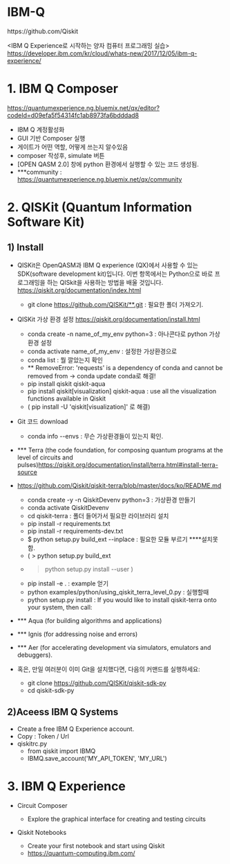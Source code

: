 # IBM-Q

<git-hub >
https://github.com/Qiskit

<IBM Q Experience로 시작하는 양자 컴퓨터 프로그래밍 실습>
https://developer.ibm.com/kr/cloud/whats-new/2017/12/05/ibm-q-experience/


# 1. IBM Q Composer

https://quantumexperience.ng.bluemix.net/qx/editor?codeId=d09efa5f54314fc1ab8973fa6bdddad8

- IBM Q 계정활성화
- GUI 기반 Composer 실행
- 게이트가 어떤 역할, 어떻게 쓰는지 알수있음
- composer 작성후, simulate 버튼
- [OPEN QASM 2.0] 창에 python 환경에서 실행할 수 있는 코드 생성됨.
- ***community : https://quantumexperience.ng.bluemix.net/qx/community


# 2. QISKit (Quantum Information Software Kit)

## 1) Install 

- QISKit은 OpenQASM과 IBM Q experience (QX)에서 사용할 수 있는 SDK(software development kit)입니다. 이번 항목에서는 Python으로 바로 프로그래밍을 하는 QISkit을 사용하는 방법을 배울 것입니다.
https://qiskit.org/documentation/index.html
  - git clone https://github.com/QISKit/**.git : 필요한 폴더 가져오기.

- QISKit 가상 환경 설정
https://qiskit.org/documentation/install.html
  - conda create -n name_of_my_env python=3 : 아나콘다로 python 가상 환경 설정
  - conda activate name_of_my_env : 설정한 가상환경으로  
  - conda list : 뭘 깔았는지 확인
  - ** RemoveError: 'requests' is a dependency of conda and cannot be removed from -> conda update conda로 해결!
  - pip install qiskit qiskit-aqua
  - pip install qiskit[visualization] qiskit-aqua  : use all the visualization functions available in Qiskit 
  - ( pip install -U 'qiskit[visualization]' 로 해결)

- Git 코드 download
    - conda info --envs : 무슨 가상환경들이 있는지 확인.

- *** Terra (the code foundation, for composing quantum programs at the level of circuits and pulses)https://qiskit.org/documentation/install/terra.html#install-terra-source
- https://github.com/Qiskit/qiskit-terra/blob/master/docs/ko/README.md
    - conda create -y -n QiskitDevenv python=3 : 가상환경 만들기
    - conda activate QiskitDevenv
    - cd qiskit-terra : 폴더 들어가서 필요한 라이브러리 설치
    - pip install -r requirements.txt 
    - pip install -r requirements-dev.txt
    - $ python setup.py build_ext --inplace : 필요한 모듈 부르기  ****설치못함. 
    - ( > python setup.py build_ext
    - > python setup.py install --user )
    -  pip install -e . : example 얻기
    - python examples/python/using_qiskit_terra_level_0.py : 실행할때
    -  python setup.py install :  If you would like to install qiskit-terra onto your system, then call:

- *** Aqua (for building algorithms and applications)
- *** Ignis (for addressing noise and errors)
- *** Aer (for accelerating development via simulators, emulators and debuggers).

- 혹은, 만일 여러분이 이미 Git을 설치했다면, 다음의 커맨드를 실행하세요:
  - git clone https://github.com/QISKit/qiskit-sdk-py
  - cd qiskit-sdk-py


## 2)Aceess IBM Q Systems 

- Create a free IBM Q Experience account.
- Copy : Token / Url
- qiskitrc.py 
  - from qiskit import IBMQ
  - IBMQ.save_account('MY_API_TOKEN', 'MY_URL')

# 3. IBM Q Experience

- Circuit Composer
  - Explore the graphical interface for creating and testing circuits

- Qiskit Notebooks
  - Create your first notebook and start using Qiskit
  - https://quantum-computing.ibm.com/
